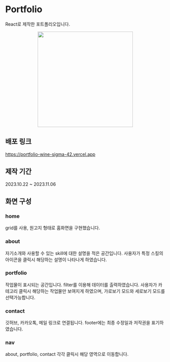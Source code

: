 # Portfolio
React로 제작한 포트폴리오입니다.
<div align="center">
<img src="https://github.com/Parkminjeong13/portfolio/assets/142365474/284745c2-28e9-4bf5-a09f-3ba180934395" width="300"/>
</div>

## 배포 링크
https://portfolio-wine-sigma-42.vercel.app

## 제작 기간
2023.10.22 ~ 2023.11.06

## 화면 구성
### home
grid를 사용, 원고지 형태로 홈화면을 구현했습니다.

### about
자기소개와 사용할 수 있는 skill에 대한 설명을 적은 공간입니다. 사용자가 특정 스킬의 아이콘을 클릭시 해당하는 설명이 나타나게 하였습니다.

### portfolio
작업물이 표시되는 공간입니다. filter를 이용해 데이터를 출력하였습니다. 사용자가 카테고리 클릭시 해당하는 작업물만 보여지게 하였으며, 가로보기 모드와 세로보기 모드를 선택가능합니다.

### contact
깃허브, 카카오톡, 메일 링크로 연결됩니다. footer에는 최종 수정일과 저작권을 표기하였습니다.

### nav
about, portfolio, contact 각각 클릭시 해당 영역으로 이동합니다. 
